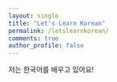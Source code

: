 ```yaml
---
layout: single
title: "Let's Learn Korean"
permalink: /letslearnkorean/
comments: true
author_profile: false
---
```


저는 한국어를 배우고 있어요!
